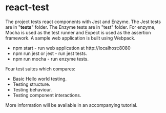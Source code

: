 # react-test
The project tests react components with Jest and Enzyme. The Jest tests are in "__tests__" folder. The Enzyme tests are in "test" folder. For enzyme, Mocha is used as the test runner and Expect is used as the assertion framework. A sample web application is built using Webpack.
* npm start - run web application at http://localhost:8080
* npm run jest or jest - run jest tests.
* npm run mocha - run enzyme tests.

Four test suites which compares:
* Basic Hello world testing.
* Testing structure.
* Testing behaviour.
* Testing component interactions.

More information will be available in an accompanying tutorial.
